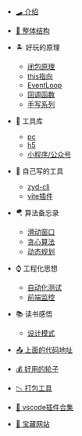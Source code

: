 - [🛹 介绍](/README.md)
- [🛑 整体结构](/blog/docsify.md)

- 🏝  好玩的原理
  - [闭包原理](/blog/eng/bibao.md)
  - [this指向](/blog/eng/this.md)
  - [EventLoop](/blog/eng/eventLoop.md)
  - [回调函数](/blog/eng/callback.md)
  - [手写系列](/blog/eng/shouxie.md)

- 🌋 工具库
  - [pc](/blog/utils/pc.md)
  - [h5](/blog/utils/h5.md)
  - [小程序/公众号](/blog/utils/wx.md)

- 🛶 自己写的工具
  - [zyd-cli](/blog/utils/cli.md)
  - [vite插件](/blog/utils/vitePlugin.md)

- 🪂 算法备忘录
  - [滑动窗口](/blog/suanfa/huadong.md)
  - [贪心算法](/blog/suanfa/tanxin.md)
  - [动态规划](/blog/suanfa/dongtai.md)

- ⌚ 工程化思想
  - [自动化测试](/blog/gongcheng/autoTest.md)
  - [前端监控](/blog/gongcheng/maidian.md)

- 📚 读书感悟
  - [设计模式](/blog/book/sjms.md)

- [📤 上面的代码地址](/blog/common/code.md)

- [💰 好用的轮子](/blog/common/lunzi.md)

- [📉 打包工具](/blog/common/build.md)

- [📅 vscode插件合集](/blog/common/vscode.md)

- [🐯 宝藏网站](/blog/common/wangzhan.md)

